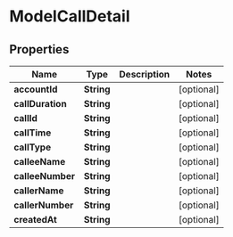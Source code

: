 

# ModelCallDetail


## Properties

| Name | Type | Description | Notes |
|------------ | ------------- | ------------- | -------------|
|**accountId** | **String** |  |  [optional] |
|**callDuration** | **String** |  |  [optional] |
|**callId** | **String** |  |  [optional] |
|**callTime** | **String** |  |  [optional] |
|**callType** | **String** |  |  [optional] |
|**calleeName** | **String** |  |  [optional] |
|**calleeNumber** | **String** |  |  [optional] |
|**callerName** | **String** |  |  [optional] |
|**callerNumber** | **String** |  |  [optional] |
|**createdAt** | **String** |  |  [optional] |



